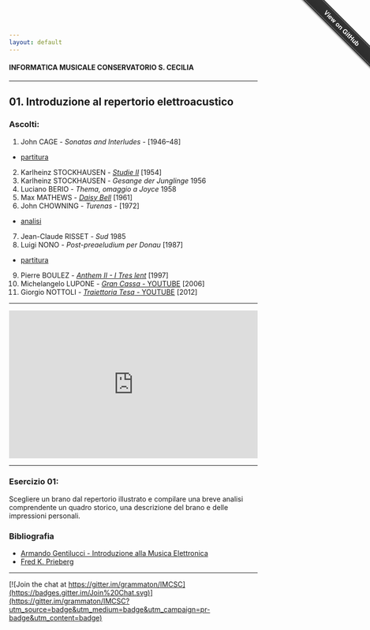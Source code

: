 ```yaml
---
layout: default
---
```


#### INFORMATICA MUSICALE CONSERVATORIO S. CECILIA

----

## 01. Introduzione al repertorio elettroacustico

### Ascolti:

 1. John CAGE - *Sonatas and Interludes* - [1946–48]
   * [partitura](https://copy.com/tD0ddJVzf6sLwkf1) 
 2. Karlheinz STOCKHAUSEN - [*Studie II*](https://copy.com/QJyjJjMx96DK0umn) [1954]
 3. Karlheinz STOCKHAUSEN - *Gesange der Junglinge* 1956
 4. Luciano BERIO - *Thema, omaggio a Joyce* 1958
 5. Max MATHEWS - [*Daisy Bell*](https://www.youtube.com/watch?v=41U78QP8nBk&list=RD41U78QP8nBk) [1961]
 6. John CHOWNING - *Turenas*  -  [1972]
   * [analisi](https://www.academia.edu/5497062/Chowning_e_la_sintesi_FM._Analisi_di_Turenas)
 7. Jean-Claude RISSET - *Sud* 1985
 8. Luigi NONO - *Post-preaeludium per Donau* [1987]
   * [partitura](https://copy.com/btDo94C1vMYhgm17)
 9. Pierre BOULEZ - [*Anthem II - I Tres lent*](https://copy.com/nvUFxEoO6YubGHzo) [1997]
 10. Michelangelo LUPONE - [*Gran Cassa* - YOUTUBE](https://www.youtube.com/watch?v=chhxK_RhZIk) [2006]
 11. Giorgio NOTTOLI - [*Traiettoria Tesa* - YOUTUBE](https://www.youtube.com/watch?v=bqjLSPv-KXs) [2012]
 
----

<iframe src='http://cdn.knightlab.com/libs/timeline/latest/embed/index.html?source=0AhFlhQFvYUstdFNDQlRhQXJiR1BXMjAtOEQyQ1FZZ2c&font=Bevan-PotanoSans&maptype=toner&lang=it&height=600' width='100%' height='300' frameborder='0'></iframe>

----

### Esercizio 01:

Scegliere un brano dal repertorio illustrato e compilare una breve analisi comprendente un quadro storico, una descrizione del brano e delle impressioni personali.

### Bibliografia

 - [Armando Gentilucci - Introduzione alla Musica Elettronica](https://copy.com/gmatZ8qkaw1WROAG)
 - [Fred K. Prieberg](https://copy.com/mU6LRdCdxUlrVAIZ)
 
----

[![Join the chat at https://gitter.im/grammaton/IMCSC](https://badges.gitter.im/Join%20Chat.svg)](https://gitter.im/grammaton/IMCSC?utm_source=badge&utm_medium=badge&utm_campaign=pr-badge&utm_content=badge)
 
<div class="github-fork-ribbon-wrapper right fixed" style="width: 150px;height: 150px;position: fixed;overflow: hidden;top: 0;z-index: 9999;pointer-events: none;right: 0;"><div class="github-fork-ribbon" style="position: absolute;padding: 2px 0;background-color: #333;background-image: linear-gradient(to bottom, rgba(0, 0, 0, 0), rgba(0, 0, 0, 0.15));-webkit-box-shadow: 0 2px 3px 0 rgba(0, 0, 0, 0.5);-moz-box-shadow: 0 2px 3px 0 rgba(0, 0, 0, 0.5);box-shadow: 0 2px 3px 0 rgba(0, 0, 0, 0.5);z-index: 9999;pointer-events: auto;top: 42px;right: -43px;-webkit-transform: rotate(45deg);-moz-transform: rotate(45deg);-ms-transform: rotate(45deg);-o-transform: rotate(45deg);transform: rotate(45deg);"><a href="https://github.com/grammaton/IMCSC" style="font: 700 13px &quot;Helvetica Neue&quot;, Helvetica, Arial, sans-serif;color: #fff;text-decoration: none;text-shadow: 0 -1px rgba(0, 0, 0, 0.5);text-align: center;width: 200px;line-height: 20px;display: inline-block;padding: 2px 0;border-width: 1px 0;border-style: dotted;border-color: rgba(255, 255, 255, 0.7);">View on GitHub</a></div></div>

